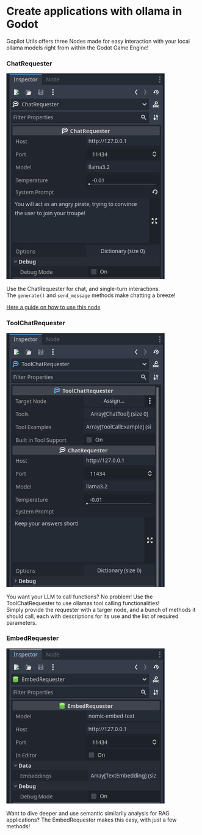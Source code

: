 # Create applications with ollama in Godot
Gopilot Utils offers three Nodes made for easy interaction with your local ollama models right from within the Godot Game Engine!
### ChatRequester
![image of the inspector](screenshots/ChatRequester_Inspector.png)

Use the ChatRequester for chat, and single-turn interactions.  
The `generate()` and `send_message` methods make chatting a breeze!

[Here a guide on how to use this node](https://youtu.be/PbNknQh33p8)
### ToolChatRequester
![image of the inspector](screenshots/ToolChatRequester_Inspector.png)

You want your LLM to call functions? No problem! Use the ToolChatRequester to use ollamas tool calling functionalities!  
Simply provide the requester with a targer node, and a bunch of methods it should call, each with descriptions for its use and the list of required parameters.
### EmbedRequester
![image of the inspector](screenshots/EmbedRequester_Inspector.png)

Want to dive deeper and use semantic similarily analysis for RAG applications? The EmbedRequester makes this easy, with just a few methods!
